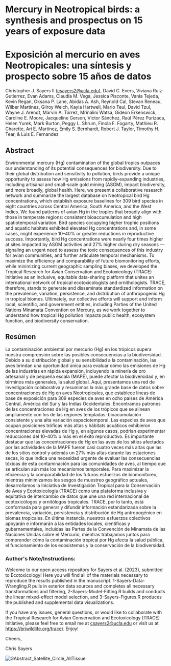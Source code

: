 # Mercury in Neotropical birds: a synthesis and prospectus on 15 years of exposure data
# Exposición al mercurio en aves Neotropicales: una síntesis y prospecto sobre 15 años de datos


Christopher J. Sayers II (csayers2@ucla.edu), David C. Evers, Viviana Ruiz-Gutierrez, Evan Adams, Claudia M. Vega, Jessica Pisconte, Vania Tejeda, Kevin Regan, Oksana P. Lane, Abidas A. Ash, Reynold Cal, Stevan Reneau, Wilber Martínez, Gilroy Welch, Kayla Hartwell, Mario Teul, David Tzul, Wayne J. Arendt, Marvin A. Tórrez, Mrinalini Watsa, Gideon Erkenswick, Caroline E. Moore, Jacqueline Gerson, Victor Sánchez, Raúl Pérez Purizaca, Helen Yurek, Mark Burton, Peggy L. Shrum, Finola F. Fogarty, Mathieu R. Charette, Ari E. Martínez, Emily S. Bernhardt, Robert J. Taylor, Timothy H. Tear, & Luis E. Fernandez

## Abstract
Environmental mercury (Hg) contamination of the global tropics outpaces our understanding of its potential consequences for biodiversity. Due to their global distribution and sensitivity to pollution, birds provide a unique opportunity to assess how Hg emissions from rapidly-expanding industries, including artisanal and small-scale gold mining (ASGM), impact biodiversity, and more broadly, global health. Here, we present a collaborative research network and summarize the largest database on Neotropical bird Hg concentrations, which establish exposure baselines for 309 bird species in eight countries across Central America, South America, and the West Indies. We found patterns of avian Hg in the tropics that broadly align with those in temperate regions: consistent bioaccumulation and high spatiotemporal variation. Bird species occupying higher trophic positions and aquatic habitats exhibited elevated Hg concentrations and, in some cases, might experience 10–40% or greater reductions in reproductive success. Importantly, bird Hg concentrations were nearly four times higher at sites impacted by ASGM activities and 27% higher during dry seasons — signaling an urgent need to assess the toxic consequences of this industry for avian communities, and further articulate temporal mechanisms. To maximize the efficiency and comparability of future biomonitoring efforts, while minimizing current geographic sampling biases, we developed the Tropical Research for Avian Conservation and Ecotoxicology (TRACE) Initiative as an inclusive, equitable data-sharing platform that unites an international network of tropical ecotoxicologists and ornithologists. TRACE, therefore, stands to generate and disseminate standardized information on the prevalence, variation, persistence, and distribution of anthropogenic Hg in tropical biomes. Ultimately, our collective efforts will support and inform local, scientific, and government entities, including Parties of the United Nations Minamata Convention on Mercury, as we work together to understand how tropical Hg pollution impacts public health, ecosystem function, and biodiversity conservation.

## Resúmen
La contaminación ambiental por mercurio (Hg) en los trópicos supera nuestra comprensión sobre las posibles consecuencias a la biodiversidad. Debido a su distribución global y su sensibilidad a la contaminación, las aves brindan una oportunidad única para evaluar cómo las emisiones de Hg de las industrias en rápida expansión, incluyendo la minería de oro artesanal y de pequeña escala (MAPE), puede afectar la biodiversidad y, en términos más generales, la salud global. Aquí, presentamos una red de investigación colaborativa y resumimos la màs grande base de datos  sobre concentraciones de Hg en aves Neotropicales, que establece líneas de base de exposición para 309 especies de aves en ocho países de América Central, América del Sur y las Indias Occidentales. Encontramos patrones de las concentraciones de Hg en aves de los trópicos que se alinean ampliamente con los de las regiones templadas: bioacumulación consistente y una alta variación espaciotemporal. Las especies de aves que ocupan posiciones tróficas más altas y hábitats acuáticos exhibieron concentraciones elevadas de Hg y, en algunos casos, podrían experimentar reducciones del 10–40% o más en el éxito reproductivo. Es importante destacar que las concentraciones de Hg en las aves de los sitios afectados por las actividades de la MAPE fueron casi cuatro veces más altas que las de los sitios control y además un 27% más altas durante las estaciones secas, lo que indica una necesidad urgente de evaluar las consecuencias tóxicas de esta contaminación para las comunidades de aves, al tiempo que se articulan aún más los mecanismos temporales. Para maximizar la eficiencia y la comparabilidad de los futuros esfuerzos de biomonitoreo, mientras minimizamos los sesgos de muestreo geográfico actuales, desarrollamos la Iniciativa de Investigación Tropical para la Conservación de Aves y Ecotoxicología (TRACE) como una plataforma inclusiva y equitativa de intercambio de datos que une una red internacional de ecotoxicólogos y ornitólogos tropicales. TRACE, por lo tanto, está conformada para generar y difundir información estandarizada sobre la prevalencia, variación, persistencia y distribución de Hg antropogénico en biomas tropicales. En última instancia, nuestros esfuerzos colectivos apoyarán e informarán a las entidades locales, científicas y gubernamentales, incluidas las Partes de la Convención de Minamata de las Naciones Unidas sobre el Mercurio, mientras trabajamos juntos para comprender cómo la contaminación tropical por Hg afecta la salud pública, el funcionamiento de los ecosistemas y la conservación de la biodiversidad.

### Author's Note/Instructions:

Welcome to our open access repository for Sayers et al. (2023), submitted to Ecotoxicology! Here you will find all of the materials necessary to reproduce the results published in the manuscript. 1-Sayers-Data-Wrangling.R pulls in exterior data sources and completes all necessary transformations and filtering, 2-Sayers-Model-Fitting.R builds and conducts the linear mixed-effect model selection, and 3-Sayers-Figures.R produces the published and supplemental data visualizations.

If you have any issues, general questions, or would like to collaborate with the Tropical Research for Avian Conservation and Ecotoxicology (TRACE) Initiative, please feel free to email me at csayers2@ucla.edu or visit us at https://briwildlife.org/trace/. Enjoy!

Cheers,

Chris Sayers


![GAbstract_Satellite_Circle_AllTissue](https://user-images.githubusercontent.com/51534958/208527394-781a0c2c-7db2-4f0e-8429-01c02bf3c512.jpg)
